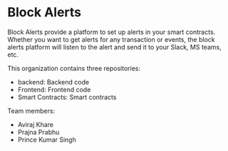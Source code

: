 # Block Alerts

Block Alerts provide a platform to set up alerts in your smart contracts. Whether you want to get alerts for any transaction or events, the block alerts platform will listen to the alert and send it to your Slack, MS teams, etc.

This organization contains three repositories:
 - backend: Backend code
 - Frontend: Frontend code
 - Smart Contracts: Smart contracts

Team members:
 - Aviraj Khare
 - Prajna Prabhu
 - Prince Kumar Singh
